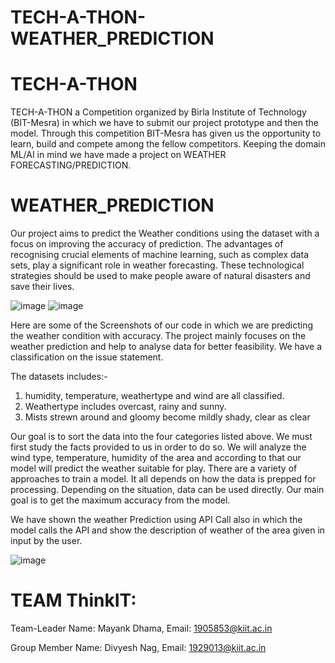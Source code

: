 # TECH-A-THON-WEATHER_PREDICTION

# TECH-A-THON
TECH-A-THON a Competition organized by Birla Institute of Technology (BIT-Mesra) in which we have to submit our project prototype and then the model. Through this competition BIT-Mesra has given us the opportunity to learn, build and compete among the fellow competitors. Keeping the domain ML/AI in mind we have made a project on WEATHER FORECASTING/PREDICTION.

# WEATHER_PREDICTION
Our project aims to predict the Weather conditions using the dataset with a focus on improving the accuracy of prediction. The advantages of recognising crucial elements of machine learning, such as complex data sets, play a significant role in weather forecasting. These technological strategies should be used to make people aware of natural disasters and save their lives.

![image](https://user-images.githubusercontent.com/91792928/135722931-405f1318-74ea-4682-98ee-bf3cee733a92.png)
![image](https://user-images.githubusercontent.com/91792928/135722943-35886874-e8da-4e35-b42c-f41be1c380a0.png)

Here are some of the Screenshots of our code in which we are predicting the weather condition with accuracy. The project mainly focuses on the weather prediction and help to analyse data for better feasibility. We have a classification on the issue statement. 

The datasets includes:-
1. humidity, temperature, weathertype and wind are all classified.
2. Weathertype includes overcast, rainy and sunny.
3. Mists strewn around and gloomy become mildly shady, clear as clear

Our goal is to sort the data into the four categories listed above. We must first study the facts provided to us in order to do so. We will analyze the wind type, temperature, humidity of the area and according to that our model will predict the weather suitable for play. There are a variety of approaches to train a model. It all depends on how the data is
prepped for processing. Depending on the situation, data can be used directly. Our main goal is to get the maximum accuracy from the model.

We have shown the weather Prediction using API Call also in which the model calls the API and show the description of weather of the area given in input by the user.

![image](https://user-images.githubusercontent.com/91792928/135723325-6b1c3cd8-bd86-4396-8c52-b75f63b70da9.png)

 
 
 
# TEAM ThinkIT:
  Team-Leader Name: Mayank Dhama, 
  Email: 1905853@kiit.ac.in
 
  Group Member Name: Divyesh Nag, 
  Email: 1929013@kiit.ac.in
